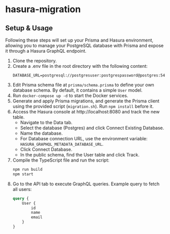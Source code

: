 # hasura-migration


## Setup & Usage
Following these steps will set up your Prisma and Hasura environment, allowing you to manage your PostgreSQL database with Prisma and expose it through a Hasura GraphQL endpoint.

1. Clone the repository.
2. Create a .env file in the root directory with the following content:
    ```
    DATABASE_URL=postgresql://postgresuser:postgrespassword@postgres:5432/postgresdb
    ```
3. Edit Prisma schema file at `prisma/schema.prisma` to define your own database schema. By default, it contains a simple `User` model.
4. Run ```docker-compose up -d``` to start the Docker services.
5. Generate and apply Prisma migrations, and generate the Prisma client using the provided script (`migration.sh`). Run `npm install` before it.
6. Access the Hasura console at http://localhost:8080 and track the new table.
    - Navigate to the Data tab.
    - Select the database (Postgres) and click Connect Existing Database.
    - Name the database.
    - For Database connection URL, use the environment variable: `HASURA_GRAPHQL_METADATA_DATABASE_URL`.
    - Click Connect Database.
    - In the public schema, find the User table and click Track.
7. Compile the TypeScript file and run the script:
    ```bash
    npm run build
    npm start
    ```
8. Go to the API tab to execute GraphQL queries. Example query to fetch all users:
    ```graphql
    query {
        User {
            id
            name
            email
        }
    }
    ```



